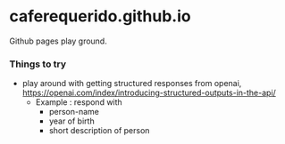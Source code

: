 # caferequerido.github.io

Github pages play ground.

### Things to try
- play around with getting structured responses from openai, https://openai.com/index/introducing-structured-outputs-in-the-api/
    - Example : respond with 
        - person-name
        - year of birth
        - short description of person
